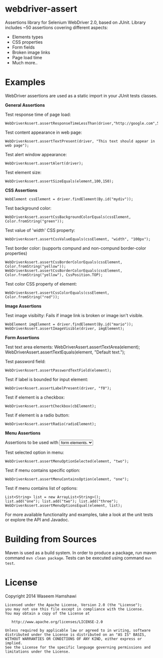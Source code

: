 webdriver-assert
================

Assertions library for Selenium WebDriver 2.0, based on JUnit.
Library includes ~50 assertions covering different aspects:
- Elements types
- CSS properties
- Form fields
- Broken image links
- Page load time
- Much more..

Examples
========

WebDriver assertions are used as a static import in your JUnit tests classes.

**General Assertions**

Test response time of page load:

	WebDriverAssert.assertResponseTimeLessThan(driver,"http://google.com",5000);

Test content appearance in web page:

	WebDriverAssert.assertTextPresent(driver, "This text should appear in web page");
	
Test alert window appearance:

	WebDriverAssert.assertAlert(driver);
	
Test element size:

	WebDriverAssert.assertSizeEquals(element,100,150);
	
**CSS Assertions**

	WebElement cssElement = driver.findElement(By.id("mydiv"));

Test background color:

	WebDriverAssert.assertCssBackgroundColorEquals(cssElement, Color.fromString("green"));
	
Test value of 'width' CSS property:
	
	WebDriverAssert.assertCssValueEquals(cssElement, "width", "100px");
	
Test border color: (supports compund and non-compund border-color properties)
	
	WebDriverAssert.assertCssBorderColorEquals(cssElement, Color.fromString("yellow"));
	WebDriverAssert.assertCssBorderColorEquals(cssElement, Color.fromString("yellow"), CssPosition.TOP);
	
Test color CSS property of element:

	WebDriverAssert.assertCssColorEquals(cssElement, Color.fromString("red"));
	
**Image Assertions**
	
Test image visibilty: Fails if image link is broken or image isn't visible.	
	
	WebElement imgElement = driver.findElement(By.id("mario"));
	WebDriverAssert.assertImageVisible(driver, imgElement);
	

**Form Assertions**

Test text area elements:
	WebDriverAssert.assertTextArea(element);
	WebDriverAssert.assertTextEquals(element, "Default text.");

Test password field:

	WebDriverAssert.assertPasswordTextField(element);
	
Test if label is bounded for input element:

	WebDriverAssert.assertLabelPresent(driver, "f0");
	
Test if element is a checkbox:

	WebDriverAssert.assertCheckbox(cbElement);
	
Test if element is a radio button:

	WebDriverAssert.assertRadio(radioElement);
	
**Menu Assertions**

Assertions to be used with <select> and <option> form elements.

Test selected option in menu:

	WebDriverAssert.assertMenuOptionSelected(element, "two");

Test if menu contains specific option:

	WebDriverAssert.assertMenuContainsOption(element, "one");
	
Test if menu contains list of options:

	List<String> list = new ArrayList<String>();
	list.add("one"); list.add("two"); list.add("three");
	WebDriverAssert.assertMenuOptionsEqual(element, list);

For more available functionality and examples, take a look at the unit tests or explore the API and Javadoc.

Building from Sources
========

Maven is used as a build system.
In order to produce a package, run maven command `mvn clean package`.
Tests can be executed using command `mvn test`. 

License
========

Copyright 2014 Waseem Hamshawi

	Licensed under the Apache License, Version 2.0 (the "License");
	you may not use this file except in compliance with the License.
	You may obtain a copy of the License at
	
	   http://www.apache.org/licenses/LICENSE-2.0
	
	Unless required by applicable law or agreed to in writing, software
	distributed under the License is distributed on an "AS IS" BASIS,
	WITHOUT WARRANTIES OR CONDITIONS OF ANY KIND, either express or implied.
	See the License for the specific language governing permissions and
	limitations under the License.

